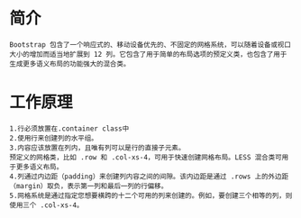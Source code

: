 # 简介

    Bootstrap 包含了一个响应式的、移动设备优先的、不固定的网格系统，可以随着设备或视口大小的增加而适当地扩展到 12 列。它包含了用于简单的布局选项的预定义类，也包含了用于生成更多语义布局的功能强大的混合类。

# 工作原理

    1.行必须放置在.container class中
    2.使用行来创建列的水平组。
    3.内容应该放置在列内，且唯有列可以是行的直接子元素。
    预定义的网格类，比如 .row 和 .col-xs-4，可用于快速创建网格布局。LESS 混合类可用于更多语义布局。
    4.列通过内边距（padding）来创建列内容之间的间隙。该内边距是通过 .rows 上的外边距（margin）取负，表示第一列和最后一列的行偏移。
    5.网格系统是通过指定您想要横跨的十二个可用的列来创建的。例如，要创建三个相等的列，则使用三个 .col-xs-4。